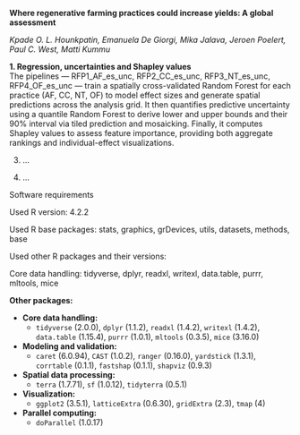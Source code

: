 **Where regenerative farming practices could increase yields: A global assessment**

*Kpade O. L. Hounkpatin, Emanuela De Giorgi, Mika Jalava, Jeroen Poelert, Paul C. West, Matti Kummu*

**1. Regression, uncertainties and Shapley values**  
The pipelines — RFP1_AF_es_unc, RFP2_CC_es_unc, RFP3_NT_es_unc, RFP4_OF_es_unc — train a spatially cross-validated Random Forest for each practice (AF, CC, NT, OF) to model effect sizes and generate spatial predictions across the analysis grid. It then quantifies predictive uncertainty using a quantile Random Forest to derive lower and upper bounds and their 90% interval via tiled prediction and mosaicking. Finally, it computes Shapley values to assess feature importance, providing both aggregate rankings and individual-effect visualizations.

3) ...
   
4) ...
   

Software requirements

Used R version: 4.2.2

Used R base packages: stats, graphics, grDevices, utils, datasets, methods, base

Used other R packages and their versions:

Core data handling:
tidyverse, dplyr, readxl, writexl, data.table, purrr, mltools, mice

**Other packages:**

- **Core data handling:**
  - `tidyverse` (2.0.0), `dplyr` (1.1.2), `readxl` (1.4.2), `writexl` (1.4.2), `data.table` (1.15.4), `purrr` (1.0.1), `mltools` (0.3.5), `mice` (3.16.0)
- **Modeling and validation:**
  - `caret` (6.0.94), `CAST` (1.0.2), `ranger` (0.16.0), `yardstick` (1.3.1), `corrtable` (0.1.1), `fastshap` (0.1.1), `shapviz` (0.9.3)
- **Spatial data processing:**
  - `terra` (1.7.71), `sf` (1.0.12), `tidyterra` (0.5.1)
- **Visualization:**
  - `ggplot2` (3.5.1), `latticeExtra` (0.6.30), `gridExtra` (2.3), `tmap` (4)
- **Parallel computing:**
  - `doParallel` (1.0.17)
